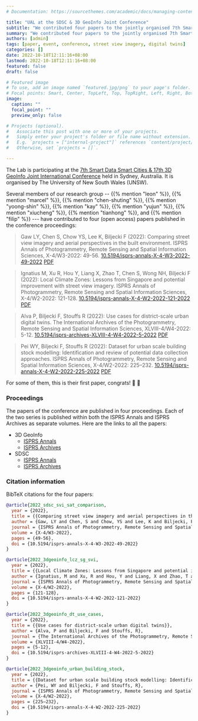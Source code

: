 ```yaml
---
# Documentation: https://sourcethemes.com/academic/docs/managing-content/

title: "UAL at the SDSC & 3D GeoInfo Joint Conference"
subtitle: "We contributed four papers to the jointly organised 7th Smart Data Smart Cities & 17th 3D GeoInfo events at UNSW Sydney."
summary: "We contributed four papers to the jointly organised 7th Smart Data Smart Cities & 17th 3D GeoInfo events at UNSW Sydney."
authors: [admin]
tags: [paper, event, conference, street view imagery, digital twins]
categories: []
date: 2022-10-18T12:11:16+08:00
lastmod: 2022-10-18T12:11:16+08:00
featured: false
draft: false

# Featured image
# To use, add an image named `featured.jpg/png` to your page's folder.
# Focal points: Smart, Center, TopLeft, Top, TopRight, Left, Right, BottomLeft, Bottom, BottomRight.
image:
  caption: ""
  focal_point: ""
  preview_only: false

# Projects (optional).
#   Associate this post with one or more of your projects.
#   Simply enter your project's folder or file name without extension.
#   E.g. `projects = ["internal-project"]` references `content/project/deep-learning/index.md`.
#   Otherwise, set `projects = []`.

---
```


The Lab is participating at the [7th Smart Data Smart Cities & 17th 3D GeoInfo
Joint International Conference](https://www.sdsc3dgeoinfo.unsw.edu.au) held in Sydney, Australia.
It is organised by The University of New South Wales (UNSW).

Several members of our research group -- {{% mention "leon" %}}, {{% mention "marcel" %}}, {{% mention "chen-shuting" %}}, {{% mention "yoong-shin" %}}, {{% mention "kay" %}}, {{% mention "yujun" %}}, {{% mention "xiucheng" %}}, {{% mention "tianhong" %}}, and {{% mention "filip" %}} --- have contributed to four (open access) papers published in the conference proceedings:

> Gaw LY, Chen S, Chow YS, Lee K, Biljecki F (2022): Comparing street view imagery and aerial perspectives in the built environment. ISPRS Annals of Photogrammetry, Remote Sensing and Spatial Information Sciences, X-4/W3-2022: 49-56. [<i class="ai ai-doi-square ai"></i> 10.5194/isprs-annals-X-4-W3-2022-49-2022](https://doi.org/10.5194/isprs-annals-X-4-W3-2022-49-2022) [<i class="far fa-file-pdf"></i> PDF](/publication/2022-sdsc-svi-sat-comparison/2022-sdsc-svi-sat-comparison.pdf)</i>

> Ignatius M, Xu R, Hou Y, Liang X, Zhao T, Chen S, Wong NH, Biljecki F (2022): Local Climate Zones: Lessons from Singapore and potential improvement with street view imagery. ISPRS Annals of Photogrammetry, Remote Sensing and Spatial Information Sciences, X-4/W2-2022: 121-128. [<i class="ai ai-doi-square ai"></i> 10.5194/isprs-annals-X-4-W2-2022-121-2022](https://doi.org/10.5194/isprs-annals-X-4-W2-2022-121-2022) [<i class="far fa-file-pdf"></i> PDF](/publication/2022-3-dgeoinfo-lcz-sg-svi/2022-3-dgeoinfo-lcz-sg-svi.pdf)</i>

> Alva P, Biljecki F, Stouffs R (2022): Use cases for district-scale urban digital twins. The International Archives of the Photogrammetry, Remote Sensing and Spatial Information Sciences, XLVIII-4/W4-2022: 5-12.  [<i class="ai ai-doi-square ai"></i> 10.5194/isprs-archives-XLVIII-4-W4-2022-5-2022](https://doi.org/10.5194/isprs-archives-XLVIII-4-W4-2022-5-2022) [<i class="far fa-file-pdf"></i> PDF](/publication/2022-3-dgeoinfo-dt-use-cases/2022-3-dgeoinfo-dt-use-cases.pdf)</i>

> Pei WY, Biljecki F, Stouffs R (2022): Dataset for urban scale building stock modelling: Identification and review of potential data collection approaches. ISPRS Annals of Photogrammetry, Remote Sensing and Spatial Information Sciences, X-4/W2-2022: 225–232. [<i class="ai ai-doi-square ai"></i> 10.5194/isprs-annals-X-4-W2-2022-225-2022](https://doi.org/10.5194/isprs-annals-X-4-W2-2022-225-2022) [<i class="far fa-file-pdf"></i> PDF](/publication/2022-3-dgeoinfo-urban-building-stock/2022-3-dgeoinfo-urban-building-stock.pdf)</i>


For some of them, this is their first paper, congrats! :raised_hands: :clap:

### Proceedings

The papers of the conference are published in four proceedings.
Each of the two series is published within both the ISPRS Annals and ISPRS Archives as separate volumes.
Here are the links to all the papers:

- 3D GeoInfo
  - [ISPRS Annals](https://www.isprs-ann-photogramm-remote-sens-spatial-inf-sci.net/X-4-W2-2022/)
  - [ISPRS Archives](https://www.int-arch-photogramm-remote-sens-spatial-inf-sci.net/XLVIII-4-W4-2022/)
- SDSC
  - [ISPRS Annals](https://www.isprs-ann-photogramm-remote-sens-spatial-inf-sci.net/X-4-W3-2022/)
  - [ISPRS Archives](https://www.int-arch-photogramm-remote-sens-spatial-inf-sci.net/XLVIII-4-W5-2022/)


### Citation information

BibTeX citations for the four papers:

```bibtex
@article{2022_sdsc_svi_sat_comparison,
  year = {2022},
  title = {{Comparing street view imagery and aerial perspectives in the built environment}},
  author = {Gaw, LY and Chen, S and Chow, YS and Lee, K and Biljecki, F}, 
  journal = {ISPRS Annals of Photogrammetry, Remote Sensing and Spatial Information Sciences}, 
  volume = {X-4/W3-2022},
  pages = {49-56},
  doi = {10.5194/isprs-annals-X-4-W3-2022-49-2022}
}
```

```bibtex
@article{2022_3dgeoinfo_lcz_sg_svi,
  year = {2022},
  title = {{Local Climate Zones: Lessons from Singapore and potential improvement with street view imagery}},
  author = {Ignatius, M and Xu, R and Hou, Y and Liang, X and Zhao, T and Chen, S and Wong, NH and Biljecki, F},
  journal = {ISPRS Annals of Photogrammetry, Remote Sensing and Spatial Information Sciences}, 
  volume = {X-4/W2-2022},
  pages = {121-128},
  doi = {10.5194/isprs-annals-X-4-W2-2022-121-2022}
}
```

```bibtex
@article{2022_3dgeoinfo_dt_use_cases,
  year = {2022},
  title = {{Use cases for district-scale urban digital twins}},
  author = {Alva, P and Biljecki, F and Stouffs, R},
  journal = {The International Archives of the Photogrammetry, Remote Sensing and Spatial Information Sciences}, 
  volume = {XLVIII-4/W4-2022},
  pages = {5-12},
  doi = {10.5194/isprs-archives-XLVIII-4-W4-2022-5-2022}
}
```

```bibtex
@article{2022_3dgeoinfo_urban_building_stock,
  year = {2022},
  title = {{Dataset for urban scale building stock modelling: Identification and review of potential data collection approaches}},
  author = {Pei, WY and Biljecki, F and Stouffs, R},
  journal = {ISPRS Annals of Photogrammetry, Remote Sensing and Spatial Information Sciences}, 
  volume = {X-4/W2-2022},
  pages = {225–232},
  doi = {10.5194/isprs-annals-X-4-W2-2022-225-2022}
}
```


